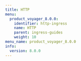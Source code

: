 ```yaml
---
title: HTTP
menu:
  product_voyager_8.0.0:
    identifier: http-ingress
    name: HTTP
    parent: ingress-guides
    weight: 10
menu_name: product_voyager_8.0.0
info:
  version: 8.0.0
---
```


